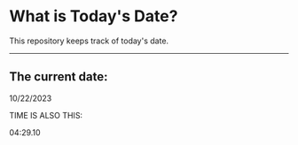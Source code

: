 # What is Today's Date?
This repository keeps track of today's date.
* * *
 
## The current date:  
 10/22/2023 
  
  
 TIME IS ALSO THIS: 
  
 04:29.10 
  
  
